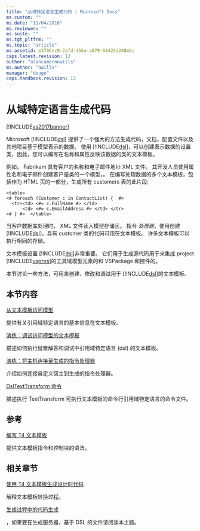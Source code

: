 ```yaml
---
title: "从域特定语言生成代码 | Microsoft Docs"
ms.custom: ""
ms.date: "11/04/2016"
ms.reviewer: ""
ms.suite: ""
ms.tgt_pltfrm: ""
ms.topic: "article"
ms.assetid: e3706cc9-2afd-456a-a879-68425a248ebc
caps.latest.revision: 13
author: "alancameronwills"
ms.author: "awills"
manager: "douge"
caps.handback.revision: 13
---
```

# 从域特定语言生成代码
[!INCLUDE[vs2017banner](../code-quality/includes/vs2017banner.md)]

Microsoft [!INCLUDE[dsl](../modeling/includes/dsl_md.md)] 提供了一个强大的方法生成代码，文档，配置文件以及其他项目基于模型表示的数据。  使用 [!INCLUDE[dsl](../modeling/includes/dsl_md.md)]，可以创建表示数据的设置类，因此，您可以编写在名称和属性反映该数据的类的文本模板。  
  
 例如， Fabrikam 具有客户的名称和电子邮件地址 XML 文件。  其开发人员使用属性名和电子邮件创建客户是类的一个模型，。  在编写处理数据的多个文本模板，包括作为 HTML 页的一部分，生成所有 customers 表的此片段:  
  
```  
<table>  
<# foreach (Customer c in ContactList) {  #>  
  <tr><td> <#= c.FullName #> </td>   
      <td> <#= c.EmailAddress #> </td> </tr>  
<# } #>  </table>  
```  
  
 当客户数据库处理时， XML 文件读入模型存储区。  指令 *处理器*，使用创建 [!INCLUDE[dsl](../modeling/includes/dsl_md.md)]，具有 customer 类的代码可用在文本模板。 许多文本模板可以执行相同的存储。  
  
 文本模板设置 [!INCLUDE[dsl](../modeling/includes/dsl_md.md)]非常重要。  它们用于生成源代码用于来集成 project [!INCLUDE[vsprvs](../code-quality/includes/vsprvs_md.md)]的工具域模型元素的和 VSPackage 和控件的。  
  
 本节讨论一些方法，可用来创建、修改和调试用于 [!INCLUDE[dsl](../modeling/includes/dsl_md.md)]的文本模板。  
  
## 本节内容  
 [从文本模板访问模型](../modeling/accessing-models-from-text-templates.md)  
  
 提供有关引用域特定语言的基本信息在文本模板。  
  
 [演练：调试访问模型的文本模板](../Topic/Walkthrough:%20Debugging%20a%20Text%20Template%20that%20Accesses%20a%20Model.md)  
  
 描述如何执行疑难解答和调试中引用域特定语言 \(dsl\) 的文本模板。  
  
 [演练：将主机连接至生成的指令处理器](../modeling/walkthrough-connecting-a-host-to-a-generated-directive-processor.md)  
  
 介绍如何连接自定义宿主到生成的指令处理器。  
  
 [DslTextTransform 命令](../modeling/the-dsltexttransform-command.md)  
  
 描述执行 TextTransform 可执行文本模板的命令行引用域特定语言的命令文件。  
  
## 参考  
 [编写 T4 文本模板](../modeling/writing-a-t4-text-template.md)  
  
 提供文本模板指令和控制块的语法。  
  
## 相关章节  
 [使用 T4 文本模板生成设计时代码](../modeling/design-time-code-generation-by-using-t4-text-templates.md)  
  
 解释文本模板转换过程。  
  
 [生成过程中的代码生成](../modeling/code-generation-in-a-build-process.md)  
  
 ，如果要在生成服务器，基于 DSL 的文件请阅读本主题。